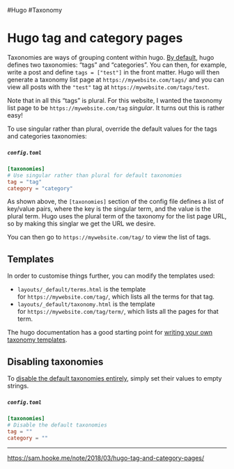 
#Hugo #Taxonomy 
# Hugo tag and category pages

Taxonomies are ways of grouping content within hugo. [By default](https://gohugo.io/content-management/taxonomies/#hugo-taxonomy-defaults), hugo defines two taxonomies: “tags” and “categories”. You can then, for example, write a post and define `tags = ["test"]` in the front matter. Hugo will then generate a taxonomy list page at `https://mywebsite.com/tags/` and you can view all posts with the `"test"` tag at `https://mywebsite.com/tags/test`.

Note that in all this “tags” is plural. For this website, I wanted the taxonomy list page to be `https://mywebsite.com/tag` _singular_. It turns out this is rather easy!

To use singular rather than plural, override the default values for the tags and categories taxonomies:

##### `config.toml` [](https://sam.hooke.me/note/2018/03/hugo-tag-and-category-pages/#configtoml)

```toml
[taxonomies]
# Use singular rather than plural for default taxonomies
tag = "tag"
category = "category"
```

As shown above, the `[taxonomies]` section of the config file defines a list of key/value pairs, where the key is the singular term, and the value is the plural term. Hugo uses the plural term of the taxonomy for the list page URL, so by making this singlar we get the URL we desire.

You can then go to `https://mywebsite.com/tag/` to view the list of tags.

## Templates [](https://sam.hooke.me/note/2018/03/hugo-tag-and-category-pages/#templates)

In order to customise things further, you can modify the templates used:

-   `layouts/_default/terms.html` is the template for `https://mywebsite.com/tag/`, which lists all the terms for that tag.
-   `layouts/_default/taxonomy.html` is the template for `https://mywebsite.com/tag/term/`, which lists all the pages for that term.

The hugo documentation has a good starting point for [writing your own taxonomy templates](https://gohugo.io/templates/taxonomy-templates/#order-taxonomies).

## Disabling taxonomies [](https://sam.hooke.me/note/2018/03/hugo-tag-and-category-pages/#disabling-taxonomies)

To [disable the default taxonomies entirely](https://discourse.gohugo.io/t/turning-off-taxonomy-pages/2622/3), simply set their values to empty strings.

##### `config.toml` [](https://sam.hooke.me/note/2018/03/hugo-tag-and-category-pages/#configtoml-1)

```toml
[taxonomies]
# Disable the default taxonomies
tag = ""
category = ""
```

---
https://sam.hooke.me/note/2018/03/hugo-tag-and-category-pages/